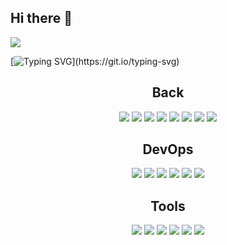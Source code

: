 ## Hi there 👋

<img src="https://capsule-render.vercel.app/api?type=transparent&color=auto&height=300&section=header&text=Shaun&fontSize=90" />

[![Typing SVG](https://readme-typing-svg.demolab.com/?lines=안녕하세요+코딩도+맛있게+백엔드개발자+김민재+입니다;)](https://git.io/typing-svg)
<div style="text-align: center;">
  <h2>Back</h2>
  <img src="https://img.shields.io/badge/kotlin-7F52FF.svg?style=for-the-badge&logo=kotlin&logoColor=F18E33" />
  <img src="https://img.shields.io/badge/Java-007396.svg?style=for-the-badge&logo=java&logoColor=white" />
  <img src="https://img.shields.io/badge/Spring%20Boot-6DB33F.svg?style=for-the-badge&logo=spring-boot&logoColor=white" />
  <img src="https://img.shields.io/badge/Hibernate-59666C.svg?style=for-the-badge&logo=hibernate&logoColor=white" />
  <img src="https://img.shields.io/badge/Redis-DC382D.svg?style=for-the-badge&logo=redis&logoColor=white" />
  <img src="https://img.shields.io/badge/Gradle-02303A.svg?style=for-the-badge&logo=gradle&logoColor=white" />
  <img src="https://img.shields.io/badge/JUnit5-25A162.svg?style=for-the-badge&logo=junit5&logoColor=white" />
  <img src="https://img.shields.io/badge/Spring%20Data%20Redis-6DB33F.svg?style=for-the-badge&logo=spring&logoColor=white" />
</div>

<div style="text-align: center; margin-top: 20px;">
  <h2>DevOps</h2>
  <img src="https://img.shields.io/badge/AWS-232F3E.svg?style=for-the-badge&logo=amazon-aws&logoColor=white" />
  <img src="https://img.shields.io/badge/Azure-0078D4.svg?style=for-the-badge&logo=microsoft-azure&logoColor=white" />
  <img src="https://img.shields.io/badge/Naver%20Cloud%20Platform-03C75A.svg?style=for-the-badge&logo=naver&logoColor=white" />
  <img src="https://img.shields.io/badge/MySQL-4479A1.svg?style=for-the-badge&logo=mysql&logoColor=white" />
  <img src="https://img.shields.io/badge/PostgreSQL-4169E1.svg?style=for-the-badge&logo=postgresql&logoColor=white" />
  <img src="https://img.shields.io/badge/MongoDB-47A248.svg?style=for-the-badge&logo=mongodb&logoColor=white" />
</div>

<div style="text-align: center; margin-top: 20px;">
  <h2>Tools</h2>
  <img src="https://img.shields.io/badge/Slack-4A154B.svg?style=for-the-badge&logo=slack&logoColor=white" />
  <img src="https://img.shields.io/badge/IntelliJ%20IDEA-000000.svg?style=for-the-badge&logo=intellij-idea&logoColor=white" />
  <img src="https://img.shields.io/badge/Figma-F24E1E.svg?style=for-the-badge&logo=figma&logoColor=white" />
  <img src="https://img.shields.io/badge/GitHub-181717.svg?style=for-the-badge&logo=github&logoColor=white" />
  <img src="https://img.shields.io/badge/Jira-0052CC.svg?style=for-the-badge&logo=jira&logoColor=white" />
  <img src="https://img.shields.io/badge/Bitbucket-0052CC.svg?style=for-the-badge&logo=bitbucket&logoColor=white" />
</div>



